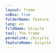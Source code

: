 ```yaml
---
layout: frame
noBox: true
folderName: feature
lang: en
fileName: bicycle
tool: The frame
permalink: /bicycle
featureName: bicycle
---
```

